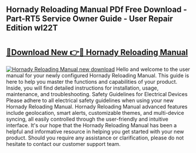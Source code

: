 ## Hornady Reloading Manual PDf Free Download - Part-RT5 Service Owner Guide - User Repair Edition wI22T

# <h2><a href="http://bc21269.oget.top/?id=Hornady+Reloading+Manual">🔗Download New 👉🔴 Hornady Reloading Manual</a></h2>

[![Hornady Reloading Manual new download](https://i.imgur.com/5g1atiW.png)](http://bc21269.oget.top/?id=Hornady+Reloading+Manual)
Hello and welcome to the user manual for your newly configured Hornady Reloading Manual. This guide is here to help you master the functions and capabilities of your product. Inside, you will find detailed instructions for installation, usage, maintenance, and troubleshooting. Safety Guidelines for Electrical Devices Please adhere to all electrical safety guidelines when using your new Hornady Reloading Manual. Hornady Reloading Manual advanced features include geolocation, smart alerts, customizable themes, and multi-device syncing, all easily controlled through the user-friendly and intuitive interface. It's our hope that the Hornady Reloading Manual has been a helpful and informative resource in helping you get started with your new product. Should you require any assistance or clarification, please do not hesitate to contact our customer support team.
